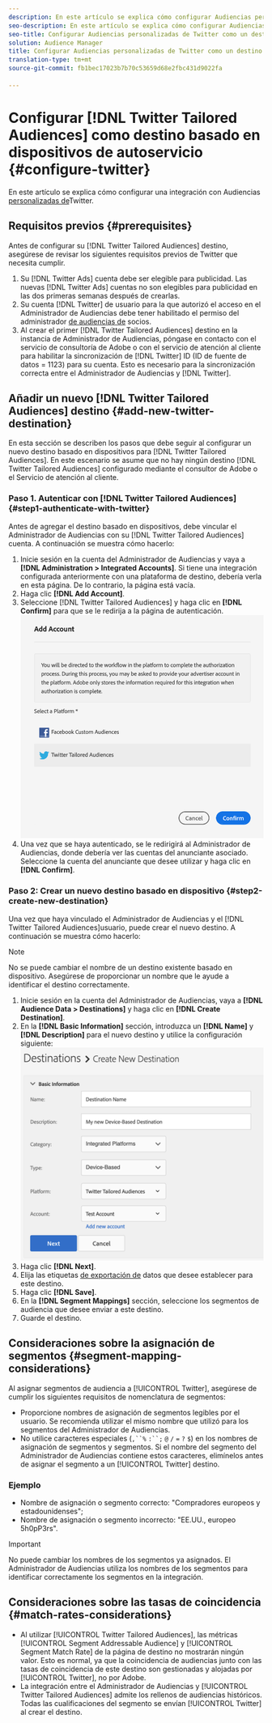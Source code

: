 ```yaml
---
description: En este artículo se explica cómo configurar Audiencias personalizadas de Twitter tanto para integraciones nuevas como existentes.
seo-description: En este artículo se explica cómo configurar Audiencias personalizadas de Twitter tanto para integraciones nuevas como existentes.
seo-title: Configurar Audiencias personalizadas de Twitter como un destino basado en dispositivos de autoservicio
solution: Audience Manager
title: Configurar Audiencias personalizadas de Twitter como un destino basado en dispositivos de autoservicio
translation-type: tm+mt
source-git-commit: fb1bec17023b7b70c53659d68e2fbc431d9022fa

---
```



# Configurar [!DNL Twitter Tailored Audiences] como destino basado en dispositivos de autoservicio {#configure-twitter}

En este artículo se explica cómo configurar una integración con Audiencias [personalizadas de](https://business.twitter.com/en/targeting/tailored-audiences.html)Twitter.

## Requisitos previos {#prerequisites}

Antes de configurar su [!DNL Twitter Tailored Audiences] destino, asegúrese de revisar los siguientes requisitos previos de Twitter que necesita cumplir.

1. Su [!DNL Twitter Ads] cuenta debe ser elegible para publicidad. Las nuevas [!DNL Twitter Ads] cuentas no son elegibles para publicidad en las dos primeras semanas después de crearlas.
2. Su cuenta [!DNL Twitter] de usuario para la que autorizó el acceso en el Administrador de Audiencias debe tener habilitado el permiso del administrador [de audiencias de](https://business.twitter.com/en/help/troubleshooting/multi-user-login-faq.html#accesslevels) socios.
3. Al crear el primer [!DNL Twitter Tailored Audiences] destino en la instancia de Administrador de Audiencias, póngase en contacto con el servicio de consultoría de Adobe o con el servicio de atención al cliente para habilitar la sincronización de [!DNL Twitter] ID (ID de fuente de datos = 1123) para su cuenta. Esto es necesario para la sincronización correcta entre el Administrador de Audiencias y [!DNL Twitter].

## Añadir un nuevo [!DNL Twitter Tailored Audiences] destino {#add-new-twitter-destination}

En esta sección se describen los pasos que debe seguir al configurar un nuevo destino basado en dispositivos para [!DNL Twitter Tailored Audiences]. En este escenario se asume que no hay ningún destino [!DNL Twitter Tailored Audiences] configurado mediante el consultor de Adobe o el Servicio de atención al cliente.

### Paso 1. Autenticar con [!DNL Twitter Tailored Audiences]{#step1-authenticate-with-twitter}

Antes de agregar el destino basado en dispositivos, debe vincular el Administrador de Audiencias con su [!DNL Twitter Tailored Audiences] cuenta. A continuación se muestra cómo hacerlo:

1. Inicie sesión en la cuenta del Administrador de Audiencias y vaya a **[!DNL Administration > Integrated Accounts]**. Si tiene una integración configurada anteriormente con una plataforma de destino, debería verla en esta página. De lo contrario, la página está vacía.
1. Haga clic **[!DNL Add Account]**.
1. Seleccione [!DNL Twitter Tailored Audiences] y haga clic en **[!DNL Confirm]** para que se le redirija a la página de autenticación.                     ![plataformas integradas](assets/dbd-integrated-platforms.png)
1. Una vez que se haya autenticado, se le redirigirá al Administrador de Audiencias, donde debería ver las cuentas del anunciante asociado. Seleccione la cuenta del anunciante que desee utilizar y haga clic en **[!DNL Confirm]**.

### Paso 2: Crear un nuevo destino basado en dispositivo {#step2-create-new-destination}

Una vez que haya vinculado el Administrador de Audiencias y el [!DNL Twitter Tailored Audiences]usuario, puede crear el nuevo destino. A continuación se muestra cómo hacerlo:

>[!NOTE]
>
>No se puede cambiar el nombre de un destino existente basado en dispositivo. Asegúrese de proporcionar un nombre que le ayude a identificar el destino correctamente.

1. Inicie sesión en la cuenta del Administrador de Audiencias, vaya a **[!DNL Audience Data > Destinations]** y haga clic en **[!DNL Create Destination]**.
1. En la **[!DNL Basic Information]** sección, introduzca un **[!DNL Name]** y **[!DNL Description]** para el nuevo destino y utilice la configuración siguiente: ![configuración](assets/dbd-new-basic.png)
1. Haga clic **[!DNL Next]**.
1. Elija las etiquetas [de exportación de](/help/using/features/data-export-controls.md#controls-labels) datos que desee establecer para este destino.
1. Haga clic **[!DNL Save]**.
1. En la **[!DNL Segment Mappings]** sección, seleccione los segmentos de audiencia que desee enviar a este destino.
1. Guarde el destino.

<!--
## Update Existing Twitter Integrations To Self-Service Administration {#update-existing-twitter-integrations}

To improve the user experience and streamline the configuration process, we are upgrading the [!DNL Twitter Tailored Audiences] integration to a self-service model, where you can perform the configuration yourself, from the Audience Manager UI. This section describes the steps you need to take to update your existing Twitter integration.

>[!IMPORTANT]
>
>The steps described below only apply if you have an existing integration with [!DNL Twitter Tailored Audiences], configured by an Audience Manager consultant or Customer Care.
> See item number 3 in [Prerequisites](#prerequisites) before migrating your [!DNL Twitter Tailored Audiences] to the self-service model.

Follow the steps below to migrate your existing [!DNL Twitter Tailored Audiences] destination to the self-service model.

1. Log in to your Audience Manager account and go to **[!DNL Administration > Integrated Accounts]**.
2. Click **[!DNL Add Account]**.
3. Select [!DNL Twitter Tailored Audiences] and click **[!DNL Confirm]** to be redirected to the authentication page. ![integrated-platforms](assets/dbd-integrated-platforms.png)
4. Once you've authenticated with your [!DNL Twitter] account, you are redirected to Audience Manager where you should see your associated advertiser accounts. Select the advertiser account that you want to use and click **[!DNL Confirm]**.
5. Go to **[!UICONTROL Audience Data]** > **[!UICONTROL Destinations]** and click the Twitter destination that you need to configure.
6. Click **[!UICONTROL Edit]**. In the **[!UICONTROL Basic Information]** section, click the **[!UICONTROL Integrated Account]** drop-down menu and select the [!DNL Twitter] account that you have authenticated with at Step 4.
7. **[!UICONTROL Save]** the destination.

## Validating the Migration to Self-Service Administration {#migration-validation}

The complete migration of existing [!DNL Twitter] integrations to self-service administration can take up to 7 days. Once the migration is complete, Audience Manager shows you a notification in the UI.

You will also see a new set of audiences in your [!DNL Twitter] account, with their names prefixed by [[!DNL Adobe DMP Audience]]. Please allow up to 7 days for the audience population to be completely backfilled. Once the migration is complete, you should use these new audiences instead of the old ones. -->

## Consideraciones sobre la asignación de segmentos {#segment-mapping-considerations}

Al asignar segmentos de audiencia a [!UICONTROL Twitter], asegúrese de cumplir los siguientes requisitos de nomenclatura de segmentos:

* Proporcione nombres de asignación de segmentos legibles por el usuario. Se recomienda utilizar el mismo nombre que utilizó para los segmentos del Administrador de Audiencias.
* No utilice caracteres especiales (`,``%` `:``;` `@` `/` `=` `?` `$`) en los nombres de asignación de segmentos y segmentos. Si el nombre del segmento del Administrador de Audiencias contiene estos caracteres, elimínelos antes de asignar el segmento a un [!UICONTROL Twitter] destino.

### Ejemplo

* Nombre de asignación o segmento correcto: &quot;Compradores europeos y estadounidenses&quot;;
* Nombre de asignación o segmento incorrecto: &quot;EE.UU., europeo 5h0pP3rs&quot;.

>[!IMPORTANT]
>
>No puede cambiar los nombres de los segmentos ya asignados. El Administrador de Audiencias utiliza los nombres de los segmentos para identificar correctamente los segmentos en la integración.

## Consideraciones sobre las tasas de coincidencia {#match-rates-considerations}

* Al utilizar [!UICONTROL Twitter Tailored Audiences], las métricas [!UICONTROL Segment Addressable Audience] y [!UICONTROL Segment Match Rate] de la página de destino no mostrarán ningún valor. Esto es normal, ya que la coincidencia de audiencias junto con las tasas de coincidencia de este destino son gestionadas y alojadas por [!UICONTROL Twitter], no por Adobe.
* La integración entre el Administrador de Audiencias y [!UICONTROL Twitter Tailored Audiences] admite los rellenos de audiencias históricos. Todas las cualificaciones del segmento se envían [!UICONTROL Twitter] al crear el destino.
